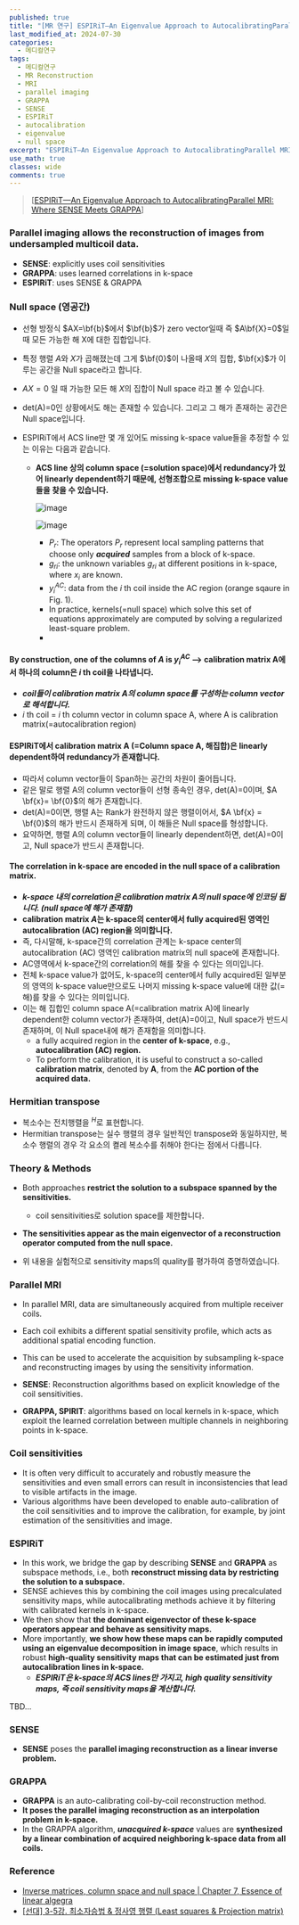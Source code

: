 ```yaml
---
published: true
title: "[MR 연구] ESPIRiT—An Eigenvalue Approach to AutocalibratingParallel MRI: Where SENSE Meets GRAPPA"
last_modified_at: 2024-07-30
categories:
  - 메디컬연구
tags:
  - 메디컬연구
  - MR Reconstruction
  - MRI
  - parallel imaging
  - GRAPPA
  - SENSE
  - ESPIRiT
  - autocalibration
  - eigenvalue
  - null space
excerpt: "ESPIRiT—An Eigenvalue Approach to AutocalibratingParallel MRI: Where SENSE Meets GRAPPA"
use_math: true
classes: wide
comments: true
---
```


> [[ESPIRiT—An Eigenvalue Approach to AutocalibratingParallel MRI: Where SENSE Meets GRAPPA](https://www.ncbi.nlm.nih.gov/pmc/articles/PMC4142121/)]

### Parallel imaging allows the reconstruction of images from undersampled multicoil data.

- **SENSE**: explicitly uses coil sensitivities
- **GRAPPA**: uses learned correlations in k-space
- **ESPIRiT**: uses SENSE & GRAPPA

### Null space (영공간)

- 선형 방정식 $AX=\bf{b}$에서 $\bf{b}$가 zero vector일때 즉 $A\bf{X}=0$일때 모든 가능한 해 X에 대한 집합입니다.
- 특정 행렬 $A$와 $X$가 곱해졌는데 그게 $\bf{0}$이 나올때 $X$의 집합, $\bf{x}$가 이루는 공간을 Null space라고 합니다.
- $AX = 0$ 일 때 가능한 모든 해 $X$의 집합이 Null space 라고 볼 수 있습니다.
- det(A)=0인 상황에서도 해는 존재할 수 있습니다. 그리고 그 해가 존재하는 공간은 Null space입니다.

- ESPIRiT에서 ACS line만 몇 개 있어도 missing k-space value들을 추정할 수 있는 이유는 다음과 같습니다.
  - **ACS line 상의 column space (=solution space)에서 redundancy가 있어 linearly dependent하기 때문에, 선형조합으로 missing k-space value들을 찾을 수 있습니다.**
    
    <img src="https://github.com/user-attachments/assets/9d2c4050-08bb-4e15-a91d-1426831908d2" alt="image">
 
    ![image](https://github.com/user-attachments/assets/59db0d00-11c7-4ef9-9e16-76062a12f13f)

    - $P_r$: The operators $P_r$ represent local sampling patterns that choose only ***acquired*** samples from a block of k-space.
    - $g_{ri}$: the unknown variables $g_{ri}$ at different positions in k-space, where $x_i$ are known.
    - ${y_i}^{AC}$: data from the $i$ th coil inside the AC region (orange sqaure in Fig. 1).
    - In practice, kernels(=null space) which solve this set of equations approximately are computed by solving a regularized least-square problem.
    - 
#### By construction, one of the columns of $A$ is ${y_i}^{AC}$ --> calibration matrix A에서 하나의 column은 $i$ th coil을 나타냅니다.
- ***coil들이 calibration matrix A의 column space를 구성하는 column vector로 해석합니다.***
- $i$ th coil = $i$ th column vector in column space A, where A is calibration matrix(=autocalibration region)

#### ESPIRiT에서 calibration matrix A (=Column space A, 해집합)은 linearly dependent하여 redundancy가 존재합니다.
- 따라서 column vector들이 Span하는 공간의 차원이 줄어듭니다.
- 같은 말로 행렬 A의 column vector들이 선형 종속인 경우, det(A)=0이며, $A \bf{x}= \bf{0}$의 해가 존재합니다.
- det(A)=0이면, 행렬 A는 Rank가 완전하지 않은 행렬이어서, $A \bf{x} = \bf{0}$의 해가 반드시 존재하게 되며, 이 해들은 Null space를 형성합니다.
- 요약하면, 행렬 A의 column vector들이 linearly dependent하면, det(A)=0이고, Null space가 반드시 존재합니다.

#### The correlation in k-space are encoded in the null space of a calibration matrix.
  - ***k-space 내의 correlation은 calibration matrix A의 null space에 인코딩 됩니다. (null space에 해가 존재함)***
  - **calibration matrix $A$는 k-space의 center에서 fully acquired된 영역인 autocalibration (AC) region을 의미합니다.**
  - 즉, 다시말해, k-space간의 correlation 관계는 k-space center의 autocalibration (AC) 영역인 calibration matrix의 null space에 존재합니다.
  - AC영역에서 k-space간의 correlation의 해를 찾을 수 있다는 의미입니다.
  - 전체 k-space value가 없어도, k-space의 center에서 fully acquired된 일부분의 영역의 k-space value만으로도 나머지 missing k-space value에 대한 값(=해)를 찾을 수 있다는 의미입니다.
  - 이는 해 집합인 column space A(=calibration matrix A)에 linearly dependent한 column vector가 존재하여, det(A)=0이고, Null space가 반드시 존재하며, 이 Null space내에 해가 존재함을 의미합니다.
    - a fully acquired region in the **center of k-space**, e.g., **autocalibration (AC) region.**
    - To perform the calibration, it is useful to construct a so-called **calibration matrix**, denoted by **A**, from the **AC portion of the acquired data.**

### Hermitian transpose

- 복소수는 전치행렬을 $^H$로 표현합니다.
- Hermitian transpose는 실수 행렬의 경우 일반적인 transpose와 동일하지만, 복소수 행렬의 경우 각 요소의 켤레 복소수를 취해야 한다는 점에서 다릅니다.

### Theory & Methods
    
- Both approaches **restrict the solution to a subspace spanned by the sensitivities.**
  - coil sensitivities로 solution space를 제한합니다.
    
- **The sensitivities appear as the main eigenvector of a reconstruction operator computed from the null space.**

- 위 내용을 실험적으로 sensitivity maps의 quality를 평가하여 증명하였습니다.

### Parallel MRI

- In parallel MRI, data are simultaneously acquired from multiple receiver coils.
- Each coil exhibits a different spatial sensitivity profile, which acts as additional spatial encoding function.
- This can be used to accelerate the acquisition by subsampling k-space and reconstructing images by using the sensitivity information.

- **SENSE**: Reconstruction algorithms based on explicit knowledge of the coil sensitivities.
- **GRAPPA, SPIRIT**: algorithms based on local kernels in k-space, which exploit the learned correlation between multiple channels in neighboring points in k-space.

### Coil sensitivities 

- It is often very difficult to accurately and robustly measure the sensitivities and even small errors can result in inconsistencies that lead to visible artifacts in the image.
- Various algorithms have been developed to enable auto-calibration of the coil sensitivities and to improve the calibration, for example, by joint estimation of the sensitivities and image.

### ESPIRiT

- In this work, we bridge the gap by describing **SENSE** and **GRAPPA** as subspace methods, i.e., both **reconstruct missing data by restricting the solution to a subspace.**
- SENSE achieves this by combining the coil images using precalculated sensitivity maps, while autocalibrating methods achieve it by filtering with calibrated kernels in k-space.
- We then show that **the dominant eigenvector of these k-space operators appear and behave as sensitivity maps.**
- More importantly, **we show how these maps can be rapidly computed using an eigenvalue decomposition in image space**, which results in robust **high-quality sensitivity maps that can be estimated just from autocalibration lines in k-space.**
  - ***ESPIRiT은 k-space의 ACS lines만 가지고, high quality sensitivity maps, 즉 coil sensitivity maps을 계산합니다.***



TBD...




### SENSE

- **SENSE** poses the **parallel imaging reconstruction as a linear inverse problem.**

### GRAPPA

- **GRAPPA** is an auto-calibrating coil-by-coil reconstruction method.
- **It poses the parallel imaging reconstruction as an interpolation problem in k-space.**
- In the GRAPPA algorithm, ***unacquired k-space*** values are **synthesized by a linear combination of acquired neighboring k-space data from all coils.**




### Reference
- [Inverse matrices, column space and null space | Chapter 7, Essence of linear algegra](https://www.youtube.com/watch?v=uQhTuRlWMxw)
- [[선대] 3-5강. 최소자승법 & 정사영 행렬 (Least squares & Projection matrix)](https://youtu.be/B_WZdmCGqBc?si=xc7hilkdlqVJfQWC&t=388)

